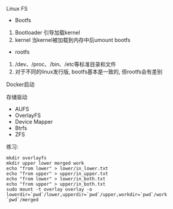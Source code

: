 Linux FS

- Bootfs

1. Bootloader 引导加载kernel
2. kernel 当kernel被加载到内存中后umount bootfs

- rootfs

1. /dev、/proc、/bin、/etc等标准目录和文件
2. 对于不同的linux发行版, bootfs基本是一致的, 但rootfs会有差别

Docker启动

存储驱动

- AUFS
- OverlayFS
- Device Mapper
- Btrfs
- ZFS

练习:
```
mkdir overlayfs
mkdir upper lower merged work
echo "from lower" > lower/in_lower.txt
echo "from upper" > upper/in_upper.txt
echo "from lower" > lower/in_both.txt
echo "from upper" > upper/in_both.txt
sudo mount -t overlay overlay -o lowerdir=`pwd`/lower,upperdir=`pwd`/upper,workdir=`pwd`/work `pwd`/merged
```
